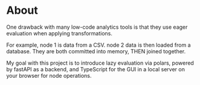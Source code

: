 # About

One drawback with many low-code analytics tools is that they use eager evaluation when applying transformations. 

For example, node 1 is data from a CSV. node 2 data is then loaded from a database. They are both committed into memory, THEN joined together. 

My goal with this project is to introduce lazy evaluation via polars, powered by fastAPI as a backend, and TypeScript for the GUI in a local server on your browser for node operations.